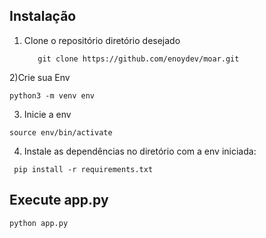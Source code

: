 ## Instalação

1) Clone o repositório diretório desejado
   ```
      git clone https://github.com/enoydev/moar.git
   ```

2)Crie sua Env
```
python3 -m venv env
```

3) Inicie a env
```
source env/bin/activate
```

  
4) Instale as dependências no diretório com a env iniciada:

```
 pip install -r requirements.txt
```

## Execute app.py

```
python app.py
```
